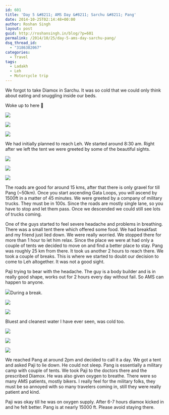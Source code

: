 ```yaml
---
id: 601
title: 'Day 5 &#8211; AMS Day &#8211; Sarchu &#8211; Pang'
date: 2014-10-25T02:14:48+00:00
author: Roshan Singh
layout: post
guid: http://roshansingh.in/blog/?p=601
permalink: /2014/10/25/day-5-ams-day-sarchu-pang/
dsq_thread_id:
  - "3186382067"
categories:
  - Travel
tags:
  - Ladakh
  - Leh
  - Motorcycle trip
---
```

We forgot to take Diamox in Sarchu. It was so cold that we could only think about eating and snuggling inside our beds.

Woke up to here 🙂

![](https://lh6.googleusercontent.com/-3TpqZundMmk/VCuwOpmDf9I/AAAAAAAAHsc/UEJ_erQOinw/w1212-h682-no/DSC00792.JPG)

![](https://lh5.googleusercontent.com/-AyiQLdjxmh0/VCuwPq0aCLI/AAAAAAAAHs0/GCWEj_kR3_U/w1212-h682-no/DSC00795.JPG)

![](https://lh3.googleusercontent.com/-Ou9fQoYbxNU/VCuwQf5h-PI/AAAAAAAAHs8/V7sUtxEQtY4/w1212-h682-no/DSC00797.JPG)

We had initially planned to reach Leh. We started around 8:30 am. Right after we left the tent we were greeted by some of the beautiful sights.

![](https://lh6.googleusercontent.com/-FIZyuBgpW00/VCuZAotx9ZI/AAAAAAAAG8s/BwD8qHk27-s/w967-h725-no/DSC01433.JPG)

![](https://lh6.googleusercontent.com/-SxnUbQmiBTw/VCuZJnNh1uI/AAAAAAAAG9U/XyNGOoDFkqM/w967-h725-no/DSC01439.JPG)

![](https://lh4.googleusercontent.com/-0lS9nDRJtQs/VCuZO6GmH7I/AAAAAAAAG9s/cSebPTdB-x8/w967-h725-no/DSC01443.JPG)

The roads are good for around 15 kms, after that there is only gravel for till Pang (~50km). Once you start ascending Gata Loops, you will ascend by 1500ft in a matter of 45 minutes. We were greeted by a company of military trucks. They must be in 100s. Since the roads are mostly single lane, so you have to stop and let them pass. Once we descended we could still see lots of trucks coming.

One of the guys started to feel severe headache and problems in breathing. There was a small tent there which offered some food. We had breakfast and my friend just lied down. We were really worried. We stopped there for more than 1 hour to let him relax. Since the place we were at had only a couple of tents we decided to move on and find a better place to stay. Pang was roughly 25 km from there. It took us another 2 hours to reach there. We took a couple of breaks. This is where we started to doubt our decision to come to Leh altogether. It was not a good sight.

Paji trying to bear with the headache. The guy is a body builder and is in really good shape, works out for 2 hours every day without fail. So AMS can happen to anyone.

![](https://lh5.googleusercontent.com/-8cHgvbQKocM/VCuZayCj2wI/AAAAAAAAG-k/Zrupj80EbSU/w967-h725-no/DSC01450.JPG)During a break.

![](https://lh6.googleusercontent.com/-HJ1sjTb977E/VCuZfxPoefI/AAAAAAAAG-0/qQMS37bWV1I/w967-h725-no/DSC01452.JPG)

![](https://lh5.googleusercontent.com/-lVUp9DPNaoE/VCuZmC66ISI/AAAAAAAAG_Q/TYlJF-OEv0s/w967-h725-no/DSC01455.JPG)

Bluest and cleanest water I have ever seen, was cold too.
  
![](https://lh6.googleusercontent.com/-qNFmCRyfmT8/VCuZomrdpCI/AAAAAAAAG_k/yydx7QcgDjk/w967-h725-no/DSC01457.JPG)

![](https://lh3.googleusercontent.com/-_feYUUKnwdE/VCuZpp8GY5I/AAAAAAAAG_s/pPCGH0nCoZg/w967-h725-no/DSC01458.JPG)

![](https://lh4.googleusercontent.com/-JdVSKPK7XUs/VCuZrQbMpsI/AAAAAAAAHAA/r7lbbEdwrWc/w967-h725-no/DSC01459.JPG)

We reached Pang at around 2pm and decided to call it a day. We got a tent and asked Paji to lie down. He could not sleep. Pang is essentially a military camp with couple of tents. We took Paji to the doctors there and the prescribed Diamox. He was also given oxygen to breathe. There were so many AMS patients, mostly bikers. I really feel for the military folks, they must be so annoyed with so many travelers coming in, still they were really patient and kind.

Paji was okay till he was on oxygen supply. After 6-7 hours diamox kicked in and he felt better. Pang is at nearly 15000 ft. Please avoid staying there.